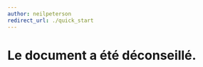 ```yaml
---
author: neilpeterson
redirect_url: ./quick_start
---
```


# Le document a été déconseillé.

<!--HONumber=May16_HO4-->


